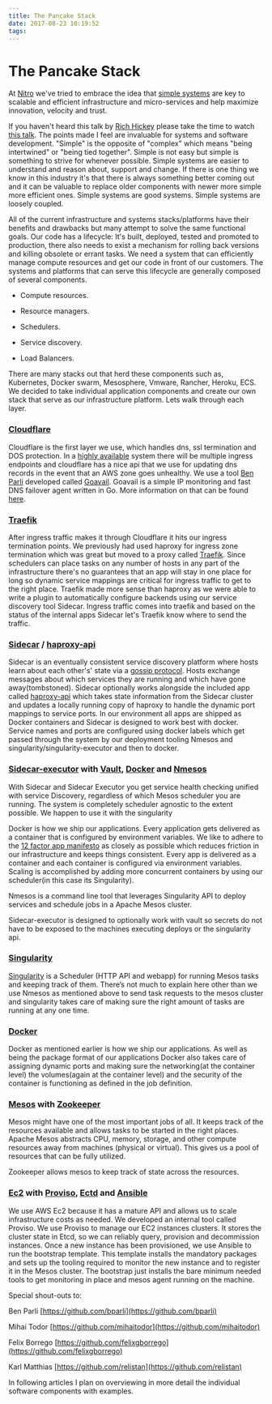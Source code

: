 ```yaml
---
title: The Pancake Stack
date: 2017-08-23 10:19:52
tags:
---
```


# The Pancake Stack

At [Nitro](https://engineering.gonitro.com/) we've tried to embrace the idea that [simple systems](https://engineering.gonitro.com/can-micro-services-systems-be-simple/) are key to scalable and efficient infrastructure and micro-services and help maximize innovation, velocity and trust.

If you haven't heard this talk by [Rich Hickey](https://en.wikipedia.org/wiki/Clojure) please take the time to watch [this talk](https://www.infoq.com/presentations/Simple-Made-Easy). The points made I feel are invaluable for systems and software development. "Simple" is the opposite of "complex" which means "being intertwined" or "being tied together". Simple is not easy but simple is something to strive for whenever possible. Simple systems are easier to understand and reason about, support and change. If there is one thing we know in this industry it's that there is always something better coming out and it can be valuable to replace older components with newer more simple more efficient ones. Simple systems are good systems. Simple systems are loosely coupled.

All of the current infrastructure and systems stacks/platforms have their benefits and drawbacks but many attempt to solve the same functional goals. Our code has a lifecycle: It's built, deployed, tested and promoted to production, there also needs to exist a mechanism for rolling back versions and killing obsolete or errant tasks. We need a system that can efficiently manage compute resources and get our code in front of our customers. The systems and platforms that can serve this lifecycle are generally composed of several components.

* Compute resources.

* Resource managers.

* Schedulers.

* Service discovery.

* Load Balancers.

There are many stacks out that herd these components such as, Kubernetes, Docker swarm, Mesosphere, Vmware, Rancher, Heroku, ECS.   We decided to take individual application components and create our own stack that serve as our infrastructure platform. Lets walk through each layer.

### **[Cloudflare](https://www.cloudflare.com/)**

Cloudflare is the first layer we use, which handles dns, ssl termination and DOS protection. In a [highly available](https://en.wikipedia.org/wiki/High_availability) system there will be multiple ingress endpoints and cloudflare has a nice api that we use for updating dns records in the event that an AWS zone goes unhealthy. We use a tool [Ben Parli](https://github.com/bparli) developed called [Goavail](https://github.com/bparli/goavail). Goavail is a simple IP monitoring and fast DNS failover agent written in Go. More information on that can be found [here](https://medium.com/@bparli/writing-goavail-a-cloud-monitoring-and-fast-dns-failover-agent-7c59254a5c45).

### **[Traefik](https://github.com/nitro/traefik)**

After ingress traffic makes it through Cloudflare it hits our ingress termination points. We previously had used haproxy for ingress zone termination which was great but moved to a proxy called [Traefik](https://github.com/nitro/traefik).  Since schedulers can place tasks on any number of hosts in any part of the infrastructure there's no guarantees that an app will stay in one place for long so dynamic service mappings are critical for ingress traffic to get to the right place. Traefik made more sense than haproxy as we were able to write a plugin to automatically configure backends using our service discovery tool Sidecar. Ingress traffic comes into traefik and based on the status of the internal apps Sidecar let's Traefik know where to send the traffic.

### **[Sidecar](https://github.com/nitro/sidecar) / [haproxy-api](https://github.com/nitro/haproxy-api)**

Sidecar is an eventually consistent service discovery platform where hosts learn about each other's' state via a [gossip protocol](https://www.serf.io/docs/internals/gossip.html). Hosts exchange messages about which services they are running and which have gone away(tombstoned). Sidecar optionally works alongside the included app called [haproxy-api](https://github.com/nitro/haproxy-api) which takes state information from the Sidecar cluster and updates a locally running copy of haproxy to handle the dynamic port mappings to service ports. In our environment all apps are shipped as Docker containers and Sidecar is designed to work best with docker.  Service names and ports are configured using docker labels which get passed through the system by our deployment tooling Nmesos and singularity/singularity-executor and then to docker.  

### **[Sidecar-executor](https://github.com/Nitro/sidecar-executor) with [Vault](https://github.com/hashicorp/vault), [Docker](https://www.docker.com/) and [Nmesos](https://github.com/Nitro/nmesos)**

With Sidecar and Sidecar Executor you get service health checking unified with service Discovery, regardless of which Mesos scheduler you are running. The system is completely scheduler agnostic to the extent possible.  We happen to use it with the singularity 

Docker is how we ship our applications. Every application gets delivered as a container that is configured by environment variables. We like to adhere to the [12 factor app manifesto](https://12factor.net/) as closely as possible which reduces friction in our infrastructure and keeps things consistent. Every app is delivered as a container and each container is configured via environment variables. Scaling is accomplished by adding more concurrent containers by using our scheduler(in this case its Singularity).

Nmesos is a command line tool that leverages Singularity API to deploy services and schedule jobs in a Apache Mesos cluster.

Sidecar-executor is designed to optionally work with vault so secrets do not have to be exposed to the machines executing deploys or the singularity api.  

### **[Singularity](https://github.com/HubSpot/Singularity)**

[Singularity](http://getsingularity.com/) is a Scheduler (HTTP API and webapp) for running Mesos tasks and keeping track of them.  There’s not much to explain here other than we use Nmesos as mentioned above to send task requests to the mesos cluster and singularity takes care of making sure the right amount of tasks are running at any one time.  

### **[Docker](https://www.docker.com/)**

Docker as mentioned earlier is how we ship our applications.  As well as being the package format of our applications Docker also takes care of assigning dynamic ports and making sure the networking(at the container level) the volumes(again at the container level) and the security of the container is functioning as defined in the job definition.

### **[Mesos](http://mesos.apache.org/) with [Zookeeper](https://zookeeper.apache.org/)**

Mesos might have one of the most important jobs of all.  It keeps track of the resources available and allows tasks to be started in the right places. Apache Mesos abstracts CPU, memory, storage, and other compute resources away from machines (physical or virtual).  This gives us a pool of resources that can be fully utilized.  

Zookeeper allows mesos to keep track of state across the resources.

### **[Ec2](https://aws.amazon.com/ec2/) with [Proviso](https://github.com/nitro/proviso), [Ectd](https://github.com/coreos/etcd) and [Ansible](https://www.ansible.com/)**

We use AWS Ec2 because it has a mature API and allows us to scale infrastructure costs as needed.  We developed an internal tool called Proviso.  We use Proviso to manage our EC2 instances clusters. It stores the cluster state in Etcd, so we can reliably query, provision and decommission instances.  Once a new instance has been provisioned, we use Ansible to run the bootstrap template. This template installs the mandatory packages and sets up the tooling required to monitor the new instance and to register it in the Mesos cluster.  The bootstrap just installs the bare minimum needed tools to get monitoring in place and mesos agent running on the machine. 

Special shout-outs to:

Ben Parli [https://github.com/bparli](https://github.com/bparli)

Mihai Todor [https://github.com/mihaitodor](https://github.com/mihaitodor)

Felix Borrego [https://github.com/felixgborrego](https://github.com/felixgborrego)

Karl Matthias [https://github.com/relistan](https://github.com/relistan)

In following articles I plan on overviewing in more detail the individual software components with examples.